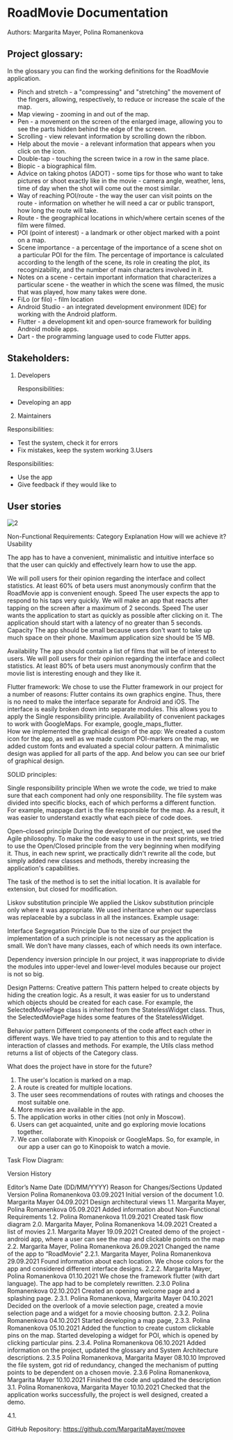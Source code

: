 # RoadMovie Documentation
Authors: Margarita Mayer, Polina Romanenkova

## Project glossary:
In the glossary you can find the working definitions for the RoadMovie application.
-   Pinch and stretch - a "compressing" and "stretching" the movement of the fingers, allowing, respectively, to reduce or increase the scale of the map.
-   Map viewing - zooming in and out of the map.
-   Pen - a movement on the screen of the enlarged image, allowing you to see the parts hidden behind the edge of the screen.
-   Scrolling - view relevant information by scrolling down the ribbon.
-   Help about the movie - a relevant information that appears when you click on the icon.
-   Double-tap - touching the screen twice in a row in the same place.
-   Biopic - a biographical film.
-   Advice on taking photos (ADOT) - some tips for those who want to take pictures or shoot exactly like in the movie - camera angle, weather, lens, time of day when the shot will come out the most similar.
-   Way of reaching POI/route - the way the user can visit points on the route - information on whether he will need a car or public transport, how long the route will take.
-   Route - the geographical locations in which/where certain scenes of the film were filmed.
-   POI (point of interest) -  a landmark or other object marked with a point on a map.
-   Scene importance -  a percentage of the importance of a scene shot on a particular POI for the film. The percentage of importance is calculated according to the length of the scene, its role in creating the plot, its recognizability, and the number of main characters involved in it. 
-   Notes on a scene - certain important information that characterizes a particular scene - the weather in which the scene was filmed, the music that was played, how many takes were done. 
-   FiLo (or filo) - film location
-   Android Studio - an integrated development environment (IDE) for working with the Android platform.
-   Flutter - a development kit and open-source framework for building Android mobile apps.
-   Dart - the programming language used to code Flutter apps.

## Stakeholders:
1. Developers

   Responsibilities:
-   Developing an app
2. Maintainers

Responsibilities:
-   Test the system, check it for errors
-   Fix mistakes, keep the system working
3.Users

Responsibilities:
-   Use the app
-   Give feedback if they would like to

## User stories
![2](https://user-images.githubusercontent.com/69847456/136710937-553024d3-ee4d-467e-8844-7ddba623fb3a.png)




Non-Functional Requirements:
Category
Explanation
How will we achieve it?
Usability


The app has to have a convenient, minimalistic and intuitive interface so that the user can quickly and effectively learn how to use the app.



We will poll users for their opinion regarding the interface and collect statistics. At least 60% of beta users must anonymously confirm that the RoadMovie app is convenient enough. 
Speed
The user expects the app to respond to his taps very quickly.
We will make an app that reacts after tapping on the screen after a maximum of 2 seconds. 
Speed
The user wants the application to start as quickly as possible after clicking on it.
The application should start with a latency of no greater than 5 seconds.
Capacity
The app should be small because users don't want to take up much space on their phone.
Maximum application size should be 15 MB.
 
Availability
The app should contain a list of films that will be of interest to users.
We will poll users for their opinion regarding the interface and collect statistics. At least 80% of beta users must anonymously confirm that the movie list is interesting enough and they like it.


Flutter framework: 
We chose to use the Flutter framework in our project for a number of reasons:
Flutter contains its own graphics engine. Thus, there is no need to make the interface separate for Android and iOS.
The interface is easily broken down into separate modules. This allows you to apply the Single responsibility principle.
Availability of convenient packages to work with GoogleMaps. For example, google_maps_flutter.  
How we implemented the graphical design of the app:
We created a custom icon for the app, as well as we made custom POI-markers on the map, we added custom fonts and evaluated a special colour pattern. A minimalistic design was applied for all parts of the app. And below you can see our brief of graphical design. 

SOLID principles:

Single responsibility principle
When we wrote the code, we tried to make sure that each component had only one responsibility. The file system was divided into specific blocks, each of which performs a different function. For example, mappage.dart is the file responsible for the map. As a result, it was easier to understand exactly what each piece of code does. 

Open–closed principle
During the development of our project, we used the Agile philosophy. To make the code easy to use in the next sprints, we tried to use the Open/Closed principle from the very beginning when modifying it. Thus, in each new sprint, we practically didn't rewrite all the code, but simply added new classes and methods, thereby increasing the application's capabilities.

The task of the method is to set the initial location. It is available for extension, but closed for modification.

Liskov substitution principle
We applied the Liskov substitution principle only where it was appropriate. We used inheritance when our superclass was replaceable by a subclass in all the instances. Example usage:


Interface Segregation Principle
Due to the size of our project the implementation of a such principle is not necessary as the application is small.  We don’t have many classes, each of which needs its own interface. 

Dependency inversion principle
In our project, it was inappropriate to divide the modules into upper-level and lower-level modules because our project is not so big.

Design Patterns:
Creative pattern
This pattern helped to create objects by hiding the creation logic. As a result, it was easier for us to understand which objects should be created for each case. For example, the SelectedMoviePage class is inherited from the StatelessWidget class. Thus, the SelectedMoviePage hides some features of the StatelessWidget.

Behavior pattern
Different components of the code affect each other in different ways. We have tried to pay attention to this and to regulate the interaction of classes and methods. For example, the Utils class method returns a list of objects of the Category class.


What does the project have in store for the future?
1. The user's location is marked on a map.
2. A route is created for multiple locations.
3. The user sees recommendations of routes with ratings and chooses the most suitable one.
4. More movies are available in the app.
5. The application works in other cities (not only in Moscow).
6. Users can get acquainted, unite and go exploring movie locations together.
7. We can collaborate with Kinopoisk or GoogleMaps. So, for example, in our app a user can go to Kinopoisk to watch a movie. 

Task Flow Diagram:




Version History


Editor’s Name
Date
(DD/MM/YYYY)
Reason for Changes/Sections Updated
Version
Polina Romanenkova
03.09.2021
Initial version of the document
1.0.
Margarita Mayer
04.09.2021
Design architectural views
1.1.
Margarita Mayer, Polina Romanenkova
05.09.2021
Added information about Non-Functional Requirements
1.2.
Polina Romanenkova
11.09.2021
Created task flow diagram 
2.0.
Margarita Mayer, Polina Romanenkova
14.09.2021
Сreated a list of movies
2.1.
Margarita Mayer
19.09.2021
Created demo of the project - android app, where a user can see the map and clickable points on the map
2.2.
Margarita Mayer, Polina Romanenkova
26.09.2021
Changed the name of the app to “RoadMovie”
2.2.1.
Margarita Mayer, Polina Romanenkova
29.09.2021
Found information about each location.  We chose colors for the app and considered different interface designs.
2.2.2.
Margarita Mayer, Polina Romanenkova
01.10.2021
We chose the framework flutter (with dart language). The app had to be completely rewritten.
2.3.0
Polina Romanenkova
02.10.2021
Created an opening welcome page and a splashing page. 
2.3.1.
Polina Romanenkova, Margarita Mayer
04.10.2021
Decided on the overlook of a movie selection page, created a movie selection page and a widget for a movie choosing button. 
2.3.2.
Polina Romanenkova
04.10.2021
Started developing a map page, 
2.3.3.
Polina Romanenkova
05.10.2021
Added the function to create custom clickable pins on the map. Started developing a widget for POI, which is opened by clicking particular pins. 
2.3.4.
Polina Romanenkova
06.10.2021
Added information on the project, updated the glossary and System Architecture descriptions. 
2.3.5
Polina Romanenkova, Margarita Mayer
08.10.10
Improved the file system, got rid of redundancy, changed the mechanism of putting points to be dependent on a chosen movie.
2.3.6
Polina Romanenkova, Margarita Mayer
10.10.2021
Finished the code and updated the description
3.1.
Polina Romanenkova, Margarita Mayer
10.10.2021
Checked that the application works successfully, the project is well designed, created a demo.



4.1.


GitHub Repository: https://github.com/MargaritaMayer/movee


